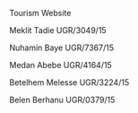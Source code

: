 Tourism Website

Meklit Tadie UGR/3049/15

Nuhamin Baye UGR/7367/15

Medan Abebe UGR/4164/15

Betelhem Melesse UGR/3224/15

Belen Berhanu UGR/0379/15
